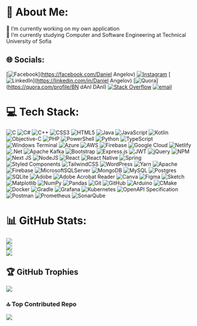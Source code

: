 # 💫 About Me:
🔭 I’m currently working on my own application<br>🌱 I’m currently studying Computer and Software Engineering at Technical University of Sofia<br>


## 🌐 Socials:
[![Facebook](https://img.shields.io/badge/Facebook-%231877F2.svg?logo=Facebook&logoColor=white)](https://facebook.com/Daniel Angelov) [![Instagram](https://img.shields.io/badge/Instagram-%23E4405F.svg?logo=Instagram&logoColor=white)](https://instagram.com/danko62854) [![LinkedIn](https://img.shields.io/badge/LinkedIn-%230077B5.svg?logo=linkedin&logoColor=white)](https://linkedin.com/in/Daniel Angelov) [![Quora](https://img.shields.io/badge/Quora-%23B92B27.svg?logo=Quora&logoColor=white)](https://quora.com/profile/BN dAnI DAnI) [![Stack Overflow](https://img.shields.io/badge/-Stackoverflow-FE7A16?logo=stack-overflow&logoColor=white)](https://stackoverflow.com/users/20600930) [![email](https://img.shields.io/badge/Email-D14836?logo=gmail&logoColor=white)](mailto:dani034406@gmail.com) 

# 💻 Tech Stack:
![C](https://img.shields.io/badge/c-%2300599C.svg?style=flat&logo=c&logoColor=white) ![C#](https://img.shields.io/badge/c%23-%23239120.svg?style=flat&logo=csharp&logoColor=white) ![C++](https://img.shields.io/badge/c++-%2300599C.svg?style=flat&logo=c%2B%2B&logoColor=white) ![CSS3](https://img.shields.io/badge/css3-%231572B6.svg?style=flat&logo=css3&logoColor=white) ![HTML5](https://img.shields.io/badge/html5-%23E34F26.svg?style=flat&logo=html5&logoColor=white) ![Java](https://img.shields.io/badge/java-%23ED8B00.svg?style=flat&logo=openjdk&logoColor=white) ![JavaScript](https://img.shields.io/badge/javascript-%23323330.svg?style=flat&logo=javascript&logoColor=%23F7DF1E) ![Kotlin](https://img.shields.io/badge/kotlin-%237F52FF.svg?style=flat&logo=kotlin&logoColor=white) ![Objective-C](https://img.shields.io/badge/OBJECTIVE--C-%233A95E3.svg?style=flat&logo=apple&logoColor=white) ![PHP](https://img.shields.io/badge/php-%23777BB4.svg?style=flat&logo=php&logoColor=white) ![PowerShell](https://img.shields.io/badge/PowerShell-%235391FE.svg?style=flat&logo=powershell&logoColor=white) ![Python](https://img.shields.io/badge/python-3670A0?style=flat&logo=python&logoColor=ffdd54) ![TypeScript](https://img.shields.io/badge/typescript-%23007ACC.svg?style=flat&logo=typescript&logoColor=white) ![Windows Terminal](https://img.shields.io/badge/Windows%20Terminal-%234D4D4D.svg?style=flat&logo=windows-terminal&logoColor=white) ![Azure](https://img.shields.io/badge/azure-%230072C6.svg?style=flat&logo=microsoftazure&logoColor=white) ![AWS](https://img.shields.io/badge/AWS-%23FF9900.svg?style=flat&logo=amazon-aws&logoColor=white) ![Firebase](https://img.shields.io/badge/firebase-%23039BE5.svg?style=flat&logo=firebase) ![Google Cloud](https://img.shields.io/badge/GoogleCloud-%234285F4.svg?style=flat&logo=google-cloud&logoColor=white) ![Netlify](https://img.shields.io/badge/netlify-%23000000.svg?style=flat&logo=netlify&logoColor=#00C7B7) ![.Net](https://img.shields.io/badge/.NET-5C2D91?style=flat&logo=.net&logoColor=white) ![Apache Kafka](https://img.shields.io/badge/Apache%20Kafka-000?style=flat&logo=apachekafka) ![Bootstrap](https://img.shields.io/badge/bootstrap-%238511FA.svg?style=flat&logo=bootstrap&logoColor=white) ![Express.js](https://img.shields.io/badge/express.js-%23404d59.svg?style=flat&logo=express&logoColor=%2361DAFB) ![JWT](https://img.shields.io/badge/JWT-black?style=flat&logo=JSON%20web%20tokens) ![jQuery](https://img.shields.io/badge/jquery-%230769AD.svg?style=flat&logo=jquery&logoColor=white) ![NPM](https://img.shields.io/badge/NPM-%23CB3837.svg?style=flat&logo=npm&logoColor=white) ![Next JS](https://img.shields.io/badge/Next-black?style=flat&logo=next.js&logoColor=white) ![NodeJS](https://img.shields.io/badge/node.js-6DA55F?style=flat&logo=node.js&logoColor=white) ![React](https://img.shields.io/badge/react-%2320232a.svg?style=flat&logo=react&logoColor=%2361DAFB) ![React Native](https://img.shields.io/badge/react_native-%2320232a.svg?style=flat&logo=react&logoColor=%2361DAFB) ![Spring](https://img.shields.io/badge/spring-%236DB33F.svg?style=flat&logo=spring&logoColor=white) ![Styled Components](https://img.shields.io/badge/styled--components-DB7093?style=flat&logo=styled-components&logoColor=white) ![TailwindCSS](https://img.shields.io/badge/tailwindcss-%2338B2AC.svg?style=flat&logo=tailwind-css&logoColor=white) ![WordPress](https://img.shields.io/badge/WordPress-%23117AC9.svg?style=flat&logo=WordPress&logoColor=white) ![Yarn](https://img.shields.io/badge/yarn-%232C8EBB.svg?style=flat&logo=yarn&logoColor=white) ![Apache](https://img.shields.io/badge/apache-%23D42029.svg?style=flat&logo=apache&logoColor=white) ![Firebase](https://img.shields.io/badge/firebase-a08021?style=flat&logo=firebase&logoColor=ffcd34) ![MicrosoftSQLServer](https://img.shields.io/badge/Microsoft%20SQL%20Server-CC2927?style=flat&logo=microsoft%20sql%20server&logoColor=white) ![MongoDB](https://img.shields.io/badge/MongoDB-%234ea94b.svg?style=flat&logo=mongodb&logoColor=white) ![MySQL](https://img.shields.io/badge/mysql-4479A1.svg?style=flat&logo=mysql&logoColor=white) ![Postgres](https://img.shields.io/badge/postgres-%23316192.svg?style=flat&logo=postgresql&logoColor=white) ![SQLite](https://img.shields.io/badge/sqlite-%2307405e.svg?style=flat&logo=sqlite&logoColor=white) ![Adobe](https://img.shields.io/badge/adobe-%23FF0000.svg?style=flat&logo=adobe&logoColor=white) ![Adobe Acrobat Reader](https://img.shields.io/badge/Adobe%20Acrobat%20Reader-EC1C24.svg?style=flat&logo=Adobe%20Acrobat%20Reader&logoColor=white) ![Canva](https://img.shields.io/badge/Canva-%2300C4CC.svg?style=flat&logo=Canva&logoColor=white) ![Figma](https://img.shields.io/badge/figma-%23F24E1E.svg?style=flat&logo=figma&logoColor=white) ![Sketch](https://img.shields.io/badge/Sketch-FFB387?style=flat&logo=sketch&logoColor=black) ![Matplotlib](https://img.shields.io/badge/Matplotlib-%23ffffff.svg?style=flat&logo=Matplotlib&logoColor=black) ![NumPy](https://img.shields.io/badge/numpy-%23013243.svg?style=flat&logo=numpy&logoColor=white) ![Pandas](https://img.shields.io/badge/pandas-%23150458.svg?style=flat&logo=pandas&logoColor=white) ![Git](https://img.shields.io/badge/git-%23F05033.svg?style=flat&logo=git&logoColor=white) ![GitHub](https://img.shields.io/badge/github-%23121011.svg?style=flat&logo=github&logoColor=white) ![Arduino](https://img.shields.io/badge/-Arduino-00979D?style=flat&logo=Arduino&logoColor=white) ![CMake](https://img.shields.io/badge/CMake-%23008FBA.svg?style=flat&logo=cmake&logoColor=white) ![Docker](https://img.shields.io/badge/docker-%230db7ed.svg?style=flat&logo=docker&logoColor=white) ![Gradle](https://img.shields.io/badge/Gradle-02303A.svg?style=flat&logo=Gradle&logoColor=white) ![Grafana](https://img.shields.io/badge/grafana-%23F46800.svg?style=flat&logo=grafana&logoColor=white) ![Kubernetes](https://img.shields.io/badge/kubernetes-%23326ce5.svg?style=flat&logo=kubernetes&logoColor=white) ![OpenAPI Specification](https://img.shields.io/badge/openapiinitiative-%23000000.svg?style=flat&logo=openapiinitiative&logoColor=white) ![Postman](https://img.shields.io/badge/Postman-FF6C37?style=flat&logo=postman&logoColor=white) ![Prometheus](https://img.shields.io/badge/Prometheus-E6522C?style=flat&logo=Prometheus&logoColor=white) ![SonarQube](https://img.shields.io/badge/SonarQube-black?style=flat&logo=sonarqube&logoColor=4E9BCD)
# 📊 GitHub Stats:
![](https://github-readme-stats.vercel.app/api?username=xgaming6285&theme=cobalt&hide_border=true&include_all_commits=true&count_private=false)<br/>
![](https://nirzak-streak-stats.vercel.app/?user=xgaming6285&theme=cobalt&hide_border=true)<br/>
![](https://github-readme-stats.vercel.app/api/top-langs/?username=xgaming6285&theme=cobalt&hide_border=true&include_all_commits=true&count_private=false&layout=compact)

## 🏆 GitHub Trophies
![](https://github-profile-trophy.vercel.app/?username=xgaming6285&theme=apprentice&no-frame=true&no-bg=false&margin-w=4)

### 🔝 Top Contributed Repo
![](https://github-contributor-stats.vercel.app/api?username=xgaming6285&limit=5&theme=midnight-purple&combine_all_yearly_contributions=true)

<!-- Proudly created with GPRM ( https://gprm.itsvg.in ) -->
